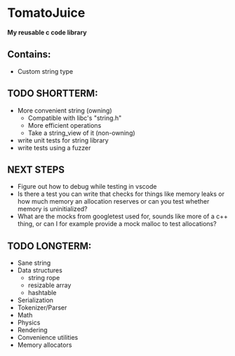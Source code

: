 # TomatoJuice

**My reusable c code library**

## Contains:
- Custom string type

## TODO SHORTTERM:
- More convenient string (owning)
    - Compatible with libc's "string.h"
    - More efficient operations
    - Take a string_view of it (non-owning)
- write unit tests for string library
- write tests using a fuzzer

## NEXT STEPS
- Figure out how to debug while testing in vscode
- Is there a test you can write that checks for things like memory leaks or how much memory an allocation reserves or can you test whether memory is uninitialized?
- What are the mocks from googletest used for, sounds like more of a c++ thing, or can I for example provide a mock malloc to test allocations?



## TODO LONGTERM:
- Sane string
- Data structures
    - string rope
    - resizable array
    - hashtable
- Serialization
- Tokenizer/Parser
- Math
- Physics
- Rendering
- Convenience utilities
- Memory allocators